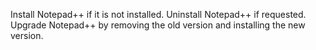 Install Notepad++ if it is not installed.
Uninstall Notepad++ if requested.
Upgrade Notepad++ by removing the old version and installing the new version.